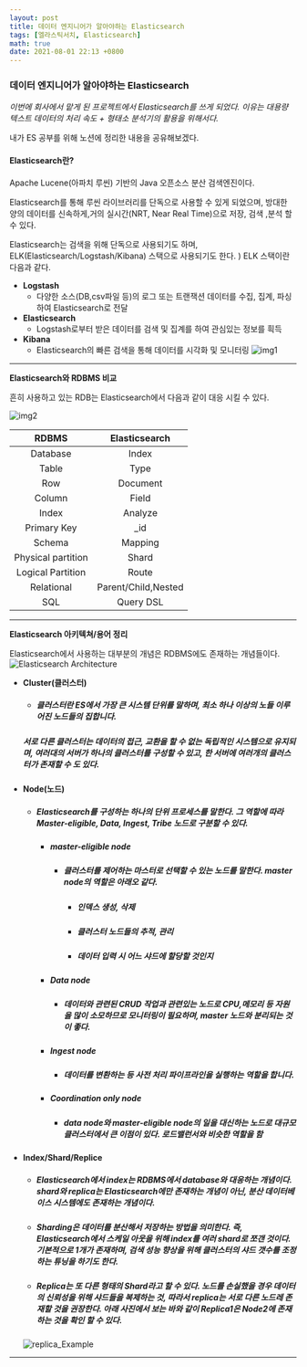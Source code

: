 ```yaml
---
layout: post
title: 데이터 엔지니어가 알아야하는 Elasticsearch
tags: [엘라스틱서치, Elasticsearch]
math: true
date: 2021-08-01 22:13 +0800
---
```


### 데이터 엔지니어가 알아야하는 Elasticsearch


_이번에 회사에서 맡게 된 프로젝트에서 Elasticsearch를 쓰게 되었다. 이유는 대용량 텍스트 데이터의 처리 속도 + 형태소 분석기의 활용을 위해서다._

내가 ES 공부를 위해 노션에 정리한 내용을 공유해보겠다.

#### Elasticsearch란?   
Apache Lucene(아파치 루씬) 기반의 Java 오픈소스 분산 검색엔진이다.

Elasticsearch를 통해 루씬 라이브러리를 단독으로 사용할 수 있게 되었으며, 방대한 양의 데이터를 신속하게,거의 실시간(NRT, Near Real Time)으로 저장, 검색 ,분석 할 수 있다.


Elasticsearch는 검색을 위해 단독으로 사용되기도 하며, ELK(Elasticsearch/Logstash/Kibana) 스택으로 사용되기도 한다.
) ELK 스택이란 다음과 같다.

- __Logstash__
    - 다양한 소스(DB,csv파일 등)의 로그 또는 트랜잭션 데이터를 수집, 집계, 파싱하여 Elasticsearch로 전달
- __Elasticsearch__
    - Logstash로부터 받은 데이터를 검색 및 집계를 하여 관심있는 정보를 흭득
- __Kibana__
    - Elasticsearch의 빠른 검색을 통해 데이터를 시각화 및 모니터링
![img1](https://img1.daumcdn.net/thumb/R1280x0/?scode=mtistory2&fname=https%3A%2F%2Ft1.daumcdn.net%2Fcfile%2Ftistory%2F993B7E495C98CAA706)


***

**Elasticsearch와 RDBMS 비교**

흔히 사용하고 있는 RDB는 Elasticsearch에서 다음과 같이 대응 시킬 수 있다.

![img2](https://img1.daumcdn.net/thumb/R1280x0/?scode=mtistory2&fname=https%3A%2F%2Ft1.daumcdn.net%2Fcfile%2Ftistory%2F998444375C98CC021F)

|RDBMS|Elasticsearch|
|:---:|:---:|
|Database|Index|
|Table|Type|
|Row|Document|
|Column|Field|
|Index|Analyze|
|Primary Key|_id|
|Schema|Mapping|
|Physical partition|Shard|
|Logical Partition|Route|
|Relational|Parent/Child,Nested|
|SQL|Query DSL|


***

**Elasticsearch 아키텍쳐/용어 정리**   

Elasticsearch에서 사용하는 대부분의 개념은 RDBMS에도 존재하는 개념들이다.   
![Elasticsearch Architecture](https://img1.daumcdn.net/thumb/R1280x0/?scode=mtistory2&fname=https%3A%2F%2Ft1.daumcdn.net%2Fcfile%2Ftistory%2F99A97A355C98D42D2E)

- **Cluster(클러스터)**
    - ##### 클러스터란 ES에서 가장 큰 시스템 단위를 말하며, 최소 하나 이상의 노들 이루어진 노드들의 집합니다.   
    ##### 서로 다른 클러스터는 데이터의 접근, 교환을 할 수 없는 독립적인 시스템으로 유지되며, 여러대의 서버가 하나의 클러스터를 구성할 수 있고, 한 서버에 여러개의 클러스터가 존재할 수 도 있다.   
- **Node(노드)**
    - ##### Elasticsearch를 구성하는 하나의 단위 프로세스를 말한다. 그 역할에 따라 Master-eligible, Data, Ingest, Tribe 노드로 구분할 수 있다.   
        - ##### master-eligible node
            - ##### 클러스터를 제어하는 마스터로 선택할 수 있는 노드를 말한다. master node의 역할은 아래오 같다.
                - ##### 인덱스 생성, 삭제

                - ##### 클러스터 노드들의 추적, 관리

                - ##### 데이터 입력 시 어느 샤드에 할당할 것인지

        - ##### Data node
            - ##### 데이터와 관련된 CRUD 작업과 관련있는 노드로 CPU,메모리 등 자원을 많이 소모하므로 모니터링이 필요하며, master 노드와 분리되는 것이 좋다.
            
        - ##### Ingest node
            - ##### 데이터를 변환하는 등 사전 처리 파이프라인을 실행하는 역할을 합니다.
        - ##### Coordination only node
            - ##### data node와 master-eligible node의 일을 대신하는 노드로 대규모 클러스터에서 큰 이점이 있다. 로드밸런서와 비슷한 역할을 함

- **Index/Shard/Replice**   

    - ##### Elasticsearch에서 index는 RDBMS에서 database와 대응하는 개념이다. shard와 replica는 Elasticsearch에만 존재하는 개념이 아닌, 분산 데이터베이스 시스템에도 존재하는 개념이다.  

    - ##### Sharding은 데이터를 분산해서 저장하는 방법을 의미한다. 즉, Elasticsearch에서 스케일 아웃을 위해 index를 여러 shard로 쪼갠 것이다. 기본적으로 1개가 존재하며, 검색 성능 향상을 위해 클러스터의 샤드 갯수를 조정하는 튜닝을 하기도 한다.

    - ##### Replica는 또 다른 형태의 Shard라고 할 수 있다. 노드를 손실했을 경우 데이터의 신뢰성을 위해 샤드들을 복제하는 것, 따라서 replica는 서로 다른 노드레 존재할 것을 권장한다. 아래 사진에서 보는 바와 같이 Replica1은 Node2에 존재하는 것을 확인 할 수 있다.
    ![replica_Example](https://img1.daumcdn.net/thumb/R1280x0/?scode=mtistory2&fname=https%3A%2F%2Ft1.daumcdn.net%2Fcfile%2Ftistory%2F991563425C98CB341A)


***
